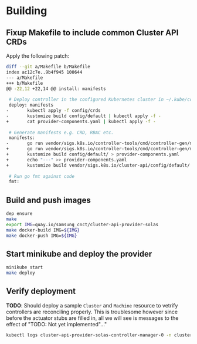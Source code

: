 # Building

## Fixup Makefile to include common Cluster API CRDs

Apply the following patch:

```bash
diff --git a/Makefile b/Makefile
index ac12c7e..9b4f945 100644
--- a/Makefile
+++ b/Makefile
@@ -22,12 +22,14 @@ install: manifests
 
 # Deploy controller in the configured Kubernetes cluster in ~/.kube/config
 deploy: manifests
-       kubectl apply -f config/crds
-       kustomize build config/default | kubectl apply -f -
+       cat provider-components.yaml | kubectl apply -f -
 
 # Generate manifests e.g. CRD, RBAC etc.
 manifests:
-       go run vendor/sigs.k8s.io/controller-tools/cmd/controller-gen/main.go all
+       go run vendor/sigs.k8s.io/controller-tools/cmd/controller-gen/main.go crd
+       kustomize build config/default/ > provider-components.yaml
+       echo "---" >> provider-components.yaml
+       kustomize build vendor/sigs.k8s.io/cluster-api/config/default/ >> provider-components.yaml
 
 # Run go fmt against code
 fmt:
```

## Build and push images

```bash
dep ensure
make
export IMG=quay.io/samsung_cnct/cluster-api-provider-solas
make docker-build IMG=${IMG}
make docker-push IMG=${IMG}
```

## Start minikube and deploy the provider

```bash
minikube start
make deploy
```

## Verify deployment

**TODO**: Should deploy a sample `Cluster` and `Machine` resource to vetrify 
controllers are reconciling properly. This is troublesome however since before
the actuator stubs are filled in, all we will see is messages to the effect of
"TODO: Not yet implemented"..."

```bash
kubectl logs cluster-api-provider-solas-controller-manager-0 -n cluster-api-provider-solas-system  
```
